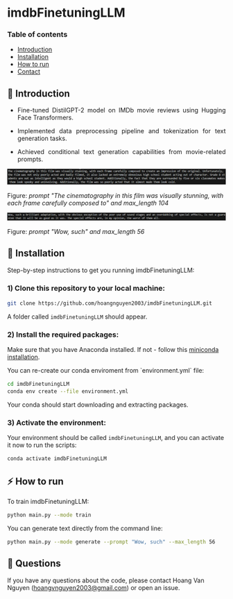 # imdbFinetuningLLM

### Table of contents
* [Introduction](#star2-introduction)
* [Installation](#wrench-installation)
* [How to run](#zap-how-to-run) 
* [Contact](#raising_hand-questions)

## :star2: Introduction

* <p align="justify">Fine-tuned DistilGPT-2 model on IMDb movie reviews using Hugging Face Transformers.</p>
* <p align="justify">Implemented data preprocessing pipeline and tokenization for text generation tasks.</p>
* <p align="justify">Achieved conditional text generation capabilities from movie-related prompts.</p>

![demo104](/images/demo104.PNG)

Figure: *prompt "The cinematography in this film was visually stunning, with each frame carefully composed to" and max_length 104*

![demo104](/images/demo56.PNG)

Figure: *prompt "Wow, such" and max_length 56*

## :wrench: Installation

<p align="justify">Step-by-step instructions to get you running imdbFinetuningLLM:</p>

### 1) Clone this repository to your local machine:

```bash
git clone https://github.com/hoangnguyen2003/imdbFinetuningLLM.git
```

A folder called `imdbFinetuningLLM` should appear.

### 2) Install the required packages:

Make sure that you have Anaconda installed. If not - follow this [miniconda installation](https://www.anaconda.com/docs/getting-started/miniconda/install).

<p align="justify">You can re-create our conda enviroment from `environment.yml` file:</p>

```bash
cd imdbFinetuningLLM
conda env create --file environment.yml
```

<p align="justify">Your conda should start downloading and extracting packages.</p>

### 3) Activate the environment:

Your environment should be called `imdbFinetuningLLM`, and you can activate it now to run the scripts:

```bash
conda activate imdbFinetuningLLM
```

## :zap: How to run 
<p align="justify">To train imdbFinetuningLLM:</p>

```bash
python main.py --mode train
```

You can generate text directly from the command line:

```bash
python main.py --mode generate --prompt "Wow, such" --max_length 56
```

## :raising_hand: Questions
If you have any questions about the code, please contact Hoang Van Nguyen (hoangvnguyen2003@gmail.com) or open an issue.